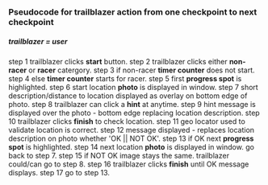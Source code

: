 ### Pseudocode for trailblazer action from one checkpoint to next checkpoint

##### trailblazer = user

step 1 trailblazer clicks **start** button.
step 2 trailblazer clicks either **non-racer** or **racer** catergory.
step 3 if non-racer **timer counter** does not start.
step 4 else **timer counter** starts for racer.
step 5  first **progress spot** is highlighted.
step 6  start location **photo** is displayed in window.
step 7  short description/distance to location displayed as overlay on bottom edge of photo.
step 8  trailblazer can click a **hint** at anytime.
step 9  hint message is displayed over the photo - bottom edge replacing location description.
step 10  trailblazer clicks **finish** to check location.
step 11  geo locator used to validate location is correct.
step 12  message displayed - replaces location description on photo whether 'OK || NOT OK'.
step 13  if OK next **progress spot** is highlighted.
step 14  next location **photo** is displayed in window. go back to step 7.
step 15  if NOT OK image stays the same. trailblazer could/can go to step 8.
step 16  trailblazer clicks **finish** until OK message displays.
step 17 go to step 13.


